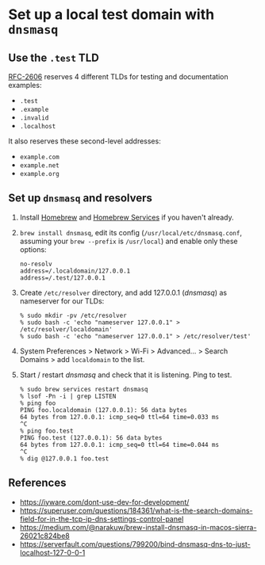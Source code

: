 # Set up a local test domain with `dnsmasq`

## Use the `.test` TLD

[RFC-2606](http://tools.ietf.org/html/rfc2606) reserves 4 different TLDs for testing and documentation examples:

* `.test`
* `.example`
* `.invalid`
* `.localhost`

It also reserves these second-level addresses:

* `example.com`
* `example.net`
* `example.org`

## Set up `dnsmasq` and resolvers

1. Install [Homebrew](https://brew.sh/) and [Homebrew Services](https://github.com/Homebrew/homebrew-services) if you haven't already.

2. `brew install dnsmasq`, edit its config (`/usr/local/etc/dnsmasq.conf`, assuming your `brew --prefix` is `/usr/local`) and enable only these options:

    ```
    no-resolv
    address=/.localdomain/127.0.0.1
    address=/.test/127.0.0.1
    ```

3. Create `/etc/resolver` directory, and add 127.0.0.1 (*dnsmasq*) as nameserver for our TLDs:

    ```
    % sudo mkdir -pv /etc/resolver
    % sudo bash -c 'echo "nameserver 127.0.0.1" > /etc/resolver/localdomain'
    % sudo bash -c 'echo "nameserver 127.0.0.1" > /etc/resolver/test'
    ```

4. System Preferences > Network > Wi-Fi > Advanced… > Search Domains > add `localdomain` to the list.

5. Start / restart *dnsmasq* and check that it is listening. Ping to test.

    ```
    % sudo brew services restart dnsmasq
    % lsof -Pn -i | grep LISTEN
    % ping foo
    PING foo.localdomain (127.0.0.1): 56 data bytes
    64 bytes from 127.0.0.1: icmp_seq=0 ttl=64 time=0.033 ms
    ^C
    % ping foo.test
    PING foo.test (127.0.0.1): 56 data bytes
    64 bytes from 127.0.0.1: icmp_seq=0 ttl=64 time=0.044 ms
    ^C
    % dig @127.0.0.1 foo.test
    ```

## References

* https://iyware.com/dont-use-dev-for-development/
* https://superuser.com/questions/184361/what-is-the-search-domains-field-for-in-the-tcp-ip-dns-settings-control-panel
* https://medium.com/@narakuw/brew-install-dnsmasq-in-macos-sierra-26021c824be8
* https://serverfault.com/questions/799200/bind-dnsmasq-dns-to-just-localhost-127-0-0-1
